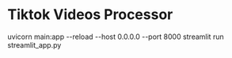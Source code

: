 # Tiktok Videos Processor
uvicorn main:app --reload --host 0.0.0.0 --port 8000
streamlit run streamlit_app.py
